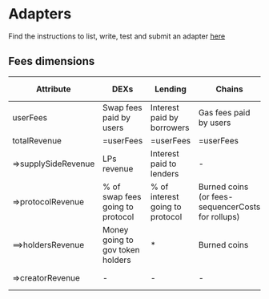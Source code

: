 # Adapters

Find the instructions to list, write, test and submit an adapter [here](https://docs.llama.fi/list-your-project/other-dashboards)

## Fees dimensions

| Attribute         | DEXs               | Lending                    | Chains             | NFT Marketplace     | Derivatives        | CDP | Liquid Staking             | Yield | Synthetics |
| ----------------- | ------------------ | -------------------------- | ------------------ | ------------------- | ------------------ | --- | -------------------------- | ----- | ---------- |
| userFees          | Swap fees paid by users | Interest paid by borrowers | Gas fees paid by users | Fees paid by users  | Fees paid by users | Interest paid by borrowers | =protocolRevenue | =protocolRevenue | Fees paid by users | 
| totalRevenue      | =userFees         | =userFees                 | =userFees         | =userFees          | =userFees         | =userFees | Staking rewards     | Yield | =userFees|
| =>supplySideRevenue | LPs revenue        | Interest paid to lenders   | -                  | -                   | LP revenue         | -   | Revenue earned by stETH holders | Depositor revenue | LP revenue |
| =>protocolRevenue   | % of swap fees going to protocol | % of interest going to protocol         | Burned coins (or fees-sequencerCosts for rollups)      | Marketplace revenue | Protocol's revenue | =userFees | Money going to protocol | Management + performance fees | % of fees going to protocol |
| ==>holdersRevenue   | Money going to gov token holders | *                      | Burned coins       | *                    | *                   |  *   | * | * | * |
| =>creatorRevenue    | -                   | -                           | -                   | Creator earnings    |- |-|-|-|-|
